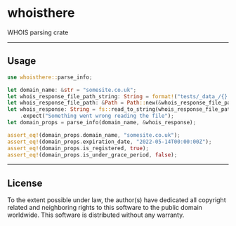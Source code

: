# whoisthere

WHOIS parsing crate


---------------------------------------------------


## Usage
```rust
use whoisthere::parse_info;

let domain_name: &str = "somesite.co.uk";
let whois_response_file_path_string: String = format!("tests/_data_/{}.txt", &domain_name);
let whois_response_file_path: &Path = Path::new(&whois_response_file_path_string);
let whois_response: String = fs::read_to_string(whois_response_file_path.as_os_str())
    .expect("Something went wrong reading the file");
let domain_props = parse_info(domain_name, &whois_response);

assert_eq!(domain_props.domain_name, "somesite.co.uk");
assert_eq!(domain_props.expiration_date, "2022-05-14T00:00:00Z");
assert_eq!(domain_props.is_registered, true);
assert_eq!(domain_props.is_under_grace_period, false);
```


---------------------------------------------------


## License

To the extent possible under law, the author(s) have dedicated all copyright related and neighboring rights to this software to the public domain worldwide.
This software is distributed without any warranty.
